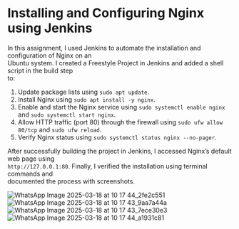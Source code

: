 # Installing and Configuring Nginx using Jenkins

In this assignment, I used Jenkins to automate the installation and configuration of Nginx on an  
Ubuntu system. I created a Freestyle Project in Jenkins and added a shell script in the build step  
to:

1. Update package lists using `sudo apt update`.  
2. Install Nginx using `sudo apt install -y nginx`.  
3. Enable and start the Nginx service using `sudo systemctl enable nginx` and `sudo systemctl start nginx`.  
4. Allow HTTP traffic (port 80) through the firewall using `sudo ufw allow 80/tcp` and `sudo ufw reload`.  
5. Verify Nginx status using `sudo systemctl status nginx --no-pager`.  

After successfully building the project in Jenkins, I accessed Nginx’s default web page using  
`http://127.0.0.1:80`. Finally, I verified the installation using terminal commands and  
documented the process with screenshots.  



![WhatsApp Image 2025-03-18 at 10 17 44_2fe2c551](https://github.com/user-attachments/assets/e640c5fb-c815-4e19-b390-c6a7cb98dc70)
![WhatsApp Image 2025-03-18 at 10 17 43_9aa7a44a](https://github.com/user-attachments/assets/d5a91200-5b9e-4813-83c9-0319ef977627)
![WhatsApp Image 2025-03-18 at 10 17 43_7ece30e3](https://github.com/user-attachments/assets/99b802a7-9f54-4465-84db-af00188b0614)
![WhatsApp Image 2025-03-18 at 10 17 44_a1931c81](https://github.com/user-attachments/assets/8df79c49-06cb-4db7-a80a-f0fe6be72eeb)
